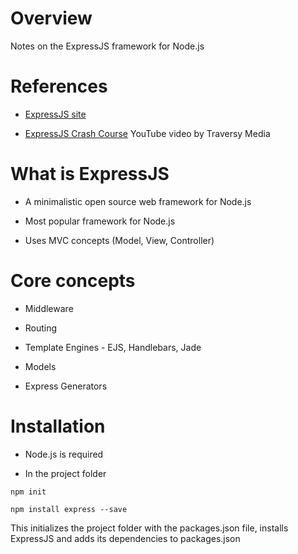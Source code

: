 # Overview

Notes on the ExpressJS framework for Node.js

# References

* [ExpressJS site](https://expressjs.com/)

* [ExpressJS Crash Course](https://www.youtube.com/watch?v=gnsO8-xJ8rs) YouTube video by Traversy Media

# What is ExpressJS

* A minimalistic open source web framework for Node.js

* Most popular framework for Node.js

* Uses MVC concepts (Model, View, Controller)

# Core concepts

* Middleware

* Routing 

* Template Engines - EJS, Handlebars, Jade

* Models

* Express Generators

# Installation

* Node.js is required

*  In the project folder

```
npm init

npm install express --save
```
This initializes the project folder with the packages.json file, installs ExpressJS and adds its dependencies to packages.json

